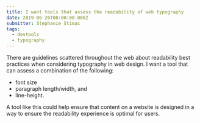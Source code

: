 ```yaml
---
title: I want tools that assess the readability of web typography
date: 2019-06-26T00:00:00.000Z
submitter: Stephanie Stimac
tags:
  - devtools
  - typography
---
```


There are guidelines scattered throughout the web about readability best practices when considering typography in web design. I want a tool that can assess a combination of the following:

* font size
* paragraph length/width, and
* line-height.

A tool like this could help ensure that content on a website is designed in a way to ensure the readability experience is optimal for users.
